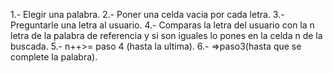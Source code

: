 

1.- Elegir una palabra.
2.- Poner una celda vacia por cada letra.
3.- Preguntarle una letra al usuario.
4.- Comparas la letra del usuario con la n letra de la palabra de referencia y si son iguales lo pones en la celda n de la buscada.
5.- n++>= paso 4 (hasta la ultima).
6.- =>paso3(hasta que se complete la palabra).
